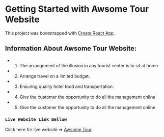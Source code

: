 # Getting Started with Awsome Tour Website

This project was bootstrapped with [Create React App](https://github.com/facebook/create-react-app).

## Information About Awsome Tour Website:
* 1. The arrangement of the illusion in any tourist center is to sit at home.
* 2. Arrange travel on a limited budget.
* 3. Ensuring quality hotel food and transportation.
* 4. Give the customer the opportunity to do all the management online
* 5. Give the customer the opportunity to do all the management online


### `Live Website Link Bellow`

 Click here for live website => [Awsome Tour](https://awesome-tour.web.app/)

